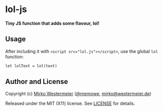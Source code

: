 lol-js
======

**Tiny JS function that adds some flavour, lol!**

## Usage

After including it with `<script src="lol.js"></script>`, use the global `lol` function:

```html
let lolText = lol(text)
```

## Author and License

Copyright (c) [Mirko Westermeier][mirko] ([\@memowe][mgh], [mirko@westermeier.de][mmail])

Released under the MIT (X11) license. See [LICENSE][mit] for details.

[mirko]: http://mirko.westermeier.de
[mgh]: https://github.com/memowe
[mmail]: mailto:mirko@westermeier.de
[mit]: LICENSE
